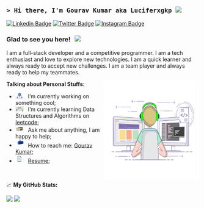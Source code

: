 ### <samp>&gt; Hi there, I'm Gourav Kumar aka Luciferxgkp <img src="https://media.giphy.com/media/hvRJCLFzcasrR4ia7z/giphy.gif" width="25"> </samp>

[![Linkedin Badge](https://img.shields.io/badge/-LinkedIn-0e76a8?style=flat-square&logo=Linkedin&logoColor=white)](https://linkedin/in/gourav-kumar-prajapati)
[![Twitter Badge](https://img.shields.io/badge/-Twitter-00acee?style=flat-square&logo=Twitter&logoColor=white)](https://twitter.com/GouravK37913421)
[![Instagram Badge](https://img.shields.io/badge/-Instagram-e4405f?style=flat-square&logo=Instagram&logoColor=white)](https://instagram.com/gourav_prajapati__/)

### Glad to see you here! &nbsp; ![](https://visitor-badge.glitch.me/badge?page_id=luciferxgkp.luciferxgkp&style=flat-square&color=0088cc)

I am a full-stack developer and a competitive programmer. I am a tech enthusiast and love to explore new technologies. I am a quick learner and always ready to accept new challenges. I am a team player and always ready to help my teammates.

<img align="right" alt="GIF" src="https://github.com/Luciferxgkp/Luciferxgkp/blob/main/assets/coding.gif?raw=true" width="250" height="258" />

**Talking about Personal Stuffs:**

- <img src="https://github.com/Luciferxgkp/Luciferxgkp/blob/main/assets/developer.gif?raw=true" width="21" />&nbsp;&nbsp; I’m currently working on something cool;
- <img src="https://github.com/Luciferxgkp/Luciferxgkp/blob/main/assets/lightning.gif?raw=true" width="21" />&nbsp;&nbsp; I’m currently learning Data Structures and Algorithms on [leetcode](https://leetcode.com/luciferxGKP);
- <img src="https://github.com/Luciferxgkp/Luciferxgkp/blob/main/assets/message.gif?raw=true" width="21" />&nbsp;&nbsp; Ask me about anything, I am happy to help;
- <img src="https://github.com/Luciferxgkp/Luciferxgkp/blob/main/assets/letterbox.gif?raw=true" width="21" />&nbsp;&nbsp; How to reach me: [Gourav Kumar](mailto:aec.cse.gourav.095@gmail.com);
- <img src="https://github.com/Luciferxgkp/Luciferxgkp/blob/main/assets/doc.gif?raw=true" width="21" />&nbsp;&nbsp; [Resume](https://drive.google.com/file/d/1P-bc8D5LTmeWaukT7WFimWWMTNEMIxYo/view);

</br>

📈 **My GitHub Stats:**

<p>
  <img height="180em" src="https://github-readme-stats.vercel.app/api?username=Luciferxgkp&show_icons=true&hide_border=true&&count_private=true&include_all_commits=true&theme=radical" />
  <img height="180em" src="https://github-readme-stats.vercel.app/api/top-langs/?username=Luciferxgkp&show_icons=true&hide_border=true&layout=compact&langs_count=8&theme=radical"/>
</p>
